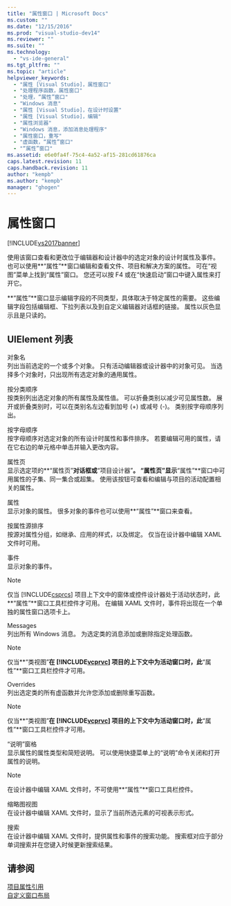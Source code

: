 ```yaml
---
title: "属性窗口 | Microsoft Docs"
ms.custom: ""
ms.date: "12/15/2016"
ms.prod: "visual-studio-dev14"
ms.reviewer: ""
ms.suite: ""
ms.technology: 
  - "vs-ide-general"
ms.tgt_pltfrm: ""
ms.topic: "article"
helpviewer_keywords: 
  - "属性 [Visual Studio]，属性窗口"
  - "处理程序函数，属性窗口"
  - "处理，“属性”窗口"
  - "Windows 消息"
  - "属性 [Visual Studio]，在设计时设置"
  - "属性 [Visual Studio]，编辑"
  - "属性浏览器"
  - "Windows 消息，添加消息处理程序"
  - "属性窗口，重写"
  - "虚函数，“属性”窗口"
  - "“属性”窗口"
ms.assetid: e6e0fa4f-75c4-4a52-af15-281cd61876ca
caps.latest.revision: 11
caps.handback.revision: 11
author: "kempb"
ms.author: "kempb"
manager: "ghogen"
---
```

# 属性窗口
[!INCLUDE[vs2017banner](../../code-quality/includes/vs2017banner.md)]

使用该窗口查看和更改位于编辑器和设计器中的选定对象的设计时属性及事件。  也可以使用**“属性”**窗口编辑和查看文件、项目和解决方案的属性。  可在“视图”菜单上找到“属性”窗口。  您还可以按 F4 或在“快速启动”窗口中键入属性来打开它。  
  
 **“属性”**窗口显示编辑字段的不同类型，具体取决于特定属性的需要。  这些编辑字段包括编辑框、下拉列表以及到自定义编辑器对话框的链接。  属性以灰色显示且是只读的。  
  
## UIElement 列表  
 对象名  
 列出当前选定的一个或多个对象。  只有活动编辑器或设计器中的对象可见。  当选择多个对象时，只出现所有选定对象的通用属性。  
  
 按分类顺序  
 按类别列出选定对象的所有属性及属性值。  可以折叠类别以减少可见属性数。  展开或折叠类别时，可以在类别名左边看到加号 \(\+\) 或减号 \(\-\)。  类别按字母顺序列出。  
  
 按字母顺序  
 按字母顺序对选定对象的所有设计时属性和事件排序。  若要编辑可用的属性，请在它右边的单元格中单击并输入更改内容。  
  
 属性页  
 显示选定项的**“属性页”**对话框或**“项目设计器”**。  “属性页”显示**“属性”**窗口中可用属性的子集、同一集合或超集。  使用该按钮可查看和编辑与项目的活动配置相关的属性。  
  
 属性  
 显示对象的属性。  很多对象的事件也可以使用**“属性”**窗口来查看。  
  
 按属性源排序  
 按源对属性分组，如继承、应用的样式，以及绑定。  仅当在设计器中编辑 XAML 文件时可用。  
  
 事件  
 显示对象的事件。  
  
> [!NOTE]
>  仅当 [!INCLUDE[csprcs](../../data-tools/includes/csprcs_md.md)] 项目上下文中的窗体或控件设计器处于活动状态时，此**“属性”**窗口工具栏控件才可用。  在编辑 XAML 文件时，事件将出现在一个单独的属性窗口选项卡上。  
  
 Messages  
 列出所有 Windows 消息。  为选定类的消息添加或删除指定处理函数。  
  
> [!NOTE]
>  仅当**“类视图”**在 [!INCLUDE[vcprvc](../../debugger/includes/vcprvc_md.md)] 项目的上下文中为活动窗口时，此**“属性”**窗口工具栏控件才可用。  
  
 Overrides  
 列出选定类的所有虚函数并允许您添加或删除重写函数。  
  
> [!NOTE]
>  仅当**“类视图”**在 [!INCLUDE[vcprvc](../../debugger/includes/vcprvc_md.md)] 项目的上下文中为活动窗口时，此**“属性”**窗口工具栏控件才可用。  
  
 “说明”窗格  
 显示属性的属性类型和简短说明。  可以使用快捷菜单上的“说明”命令关闭和打开属性的说明。  
  
> [!NOTE]
>  在设计器中编辑 XAML 文件时，不可使用**“属性”**窗口工具栏控件。  
  
 缩略图视图  
 在设计器中编辑 XAML 文件时，显示了当前所选元素的可视表示形式。  
  
 搜索  
 在设计器中编辑 XAML 文件时，提供属性和事件的搜索功能。  搜索框对应于部分单词搜索并在您键入时候更新搜索结果。  
  
## 请参阅  
 [项目属性引用](../../ide/reference/project-properties-reference.md)   
 [自定义窗口布局](../../ide/customizing-window-layouts-in-visual-studio.md)
